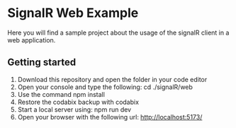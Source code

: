 # SignalR Web Example
Here you will find a sample project about the usage of the signalR client in a web application.

## Getting started
1. Download this repository and open the folder in your code editor
2. Open your console and type the following: cd ./signalR/web
3. Use the command npm install
4. Restore the codabix backup with codabix
5. Start a local server using: npm run dev
6. Open your browser with the following url: [http://localhost:5173/](http://localhost:5173/)
